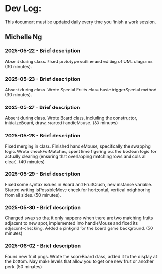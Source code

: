 # Dev Log:

This document must be updated daily every time you finish a work session.

## Michelle Ng

### 2025-05-22 - Brief description
Absent during class. Fixed prototype outline and editing of UML diagrams (30 minutes).

### 2025-05-23 - Brief description
Absent during class. Wrote Special Fruits class basic triggerSpecial method (30 minutes).

### 2025-05-27 - Brief description
Absent during class. Wrote Board class, including the constructor, initializeBoard, draw, started handleMouse. (30 minutes)

### 2025-05-28 - Brief description
Fixed merging in class. Finished handleMouse, specifically the swapping logic. Wrote checkForMatches, spent time figuring out the boolean logic for actually clearing (ensuring that overlapping matching rows and cols all clear). (40 minutes)

### 2025-05-29 - Brief description
Fixed some syntax issues in Board and FruitCrush, new instance variable. Started writing isPossibleMove check for horizontal, vertical
neighboring from all sides. (50 minutes).

### 2025-05-30 - Brief description
Changed swap so that it only happens when there are two matching fruits adjacent to new spot, implemented into handleMouse and fixed its adjacent-checking. Added a pinkgrid for the board game background. (50 minutes)

### 2025-06-02 - Brief description
Found new fruit pngs. Wrote the scoreBoard class, added it to the display at the bottom. May make levels that allow you to get one new fruit or another perk. (50 minutes)